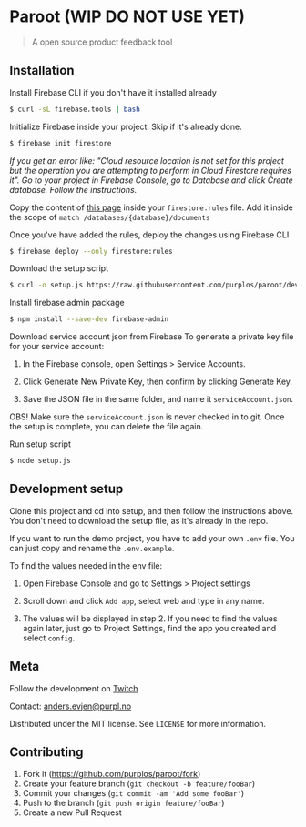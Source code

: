 # Paroot (WIP DO NOT USE YET)

> A open source product feedback tool

## Installation

Install Firebase CLI if you don't have it installed already

```bash
$ curl -sL firebase.tools | bash
```

Initialize Firebase inside your project. Skip if it's already done.

```bash
$ firebase init firestore
```

_If you get an error like: "Cloud resource location is not set for this project but the operation you are attempting to perform in Cloud Firestore requires it". Go to your project in Firebase Console, go to Database and click Create database. Follow the instructions._

Copy the content of [this page](https://raw.githubusercontent.com/purplos/paroot/develop/setup/firestore.rules.partial) inside your `firestore.rules` file. Add it inside the scope of `match /databases/{database}/documents`

Once you've have added the rules, deploy the changes using Firebase CLI

```bash
$ firebase deploy --only firestore:rules
```

Download the setup script

```bash
$ curl -o setup.js https://raw.githubusercontent.com/purplos/paroot/develop/setup/setup.js
```

Install firebase admin package

```bash
$ npm install --save-dev firebase-admin
```

Download service account json from Firebase
To generate a private key file for your service account:

1. In the Firebase console, open Settings > Service Accounts.

2. Click Generate New Private Key, then confirm by clicking Generate Key.

3. Save the JSON file in the same folder, and name it `serviceAccount.json`.

OBS! Make sure the `serviceAccount.json` is never checked in to git. Once the setup is complete, you can delete the file again.

Run setup script

```bash
$ node setup.js
```

## Development setup

Clone this project and cd into setup, and then follow the instructions above. You don't need to download the setup file, as it's already in the repo.

If you want to run the demo project, you have to add your own `.env` file. You can just copy and rename the `.env.example`.

To find the values needed in the env file:

1. Open Firebase Console and go to Settings > Project settings

2. Scroll down and click `Add app`, select web and type in any name.

3. The values will be displayed in step 2. If you need to find the values again later, just go to Project Settings, find the app you created and select `config`.

## Meta

Follow the development on [Twitch](https://twitch.tv/purplteam)

Contact: anders.evjen@purpl.no

Distributed under the MIT license. See `LICENSE` for more information.

## Contributing

1. Fork it (<https://github.com/purplos/paroot/fork>)
2. Create your feature branch (`git checkout -b feature/fooBar`)
3. Commit your changes (`git commit -am 'Add some fooBar'`)
4. Push to the branch (`git push origin feature/fooBar`)
5. Create a new Pull Request
